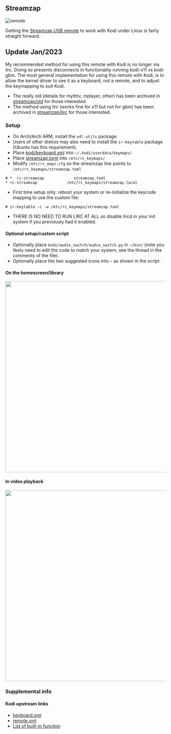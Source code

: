 ## Streamzap
![remote](https://i.postimg.cc/02Yd39dh/photo05.jpg)

Getting the [Streamzap USB remote](http://www.streamzap.com/consumer/pc_remote/index.php) to work with Kodi under Linux is fairly straight forward.

## Update Jan/2023
My recommended method for using this remote with Kodi is no longer via lirc.  Doing so presents disconnects in functionality running kodi-x11 vs kodi-gbm.  The most general implementation for using this remote with Kodi, is to allow the kernel driver to see it as a keyboard, not a remote, and to adjust the keymapping to suit Kodi.

* The really old (details for mythtv, mplayer, other) has been archived in [streamzap/old](https://github.com/graysky2/streamzap/tree/old) for those interested.
* The method using lirc (works fine for x11 but not for gbm) has been archived in [streamzap/lirc](https://github.com/graysky2/streamzap/tree/lirc) for those interested.

### Setup
* On Arch/Arch ARM, install the `v4l-utils` package.
* Users of other distros may also need to install the `ir-keytable` package (Ubuntu has this requirement).
* Place [kodi/keyboard.xml](https://raw.githubusercontent.com/graysky2/streamzap/master/kodi/keyboard.xml) into `~/.kodi/userdata/keymaps/`
* Place [streamzap.toml](https://raw.githubusercontent.com/graysky2/streamzap/master/streamzap.toml) into `/etc/rc_keymaps/`
* Modify `/etc/rc_maps.cfg` so the streamzap line points to `/etc/rc_keymaps/streamzap.toml`
```
# *  rc-streamzap             streamzap.toml
* rc-streamzap             /etc/rc_keymaps/streamzap.local
```

* First time setup only: reboot your system or re-initialize the keycode mapping to use the custom file:
```
# ir-keytable -c -w /etc/rc_keymaps/streamzap.toml
```

* THERE IS NO NEED TO RUN LIRC AT ALL so disable lircd in your init system if you previously had it enabled.

#### Optional setup/custom script
* Optionally place `kodi/audio_switch/audio_switch.py` in `~/bin/` (note you likely need to edit the code to match your system, see the thread in the comments of the file).
* Optionally place the two suggested icons into `~` as shown in the script.

#### On the homescreen/library
<img src="https://github.com/graysky2/streamzap/blob/master/graphics/home.png" width="600" />

#### In video playback
<img src="https://github.com/graysky2/streamzap/blob/master/graphics/video.png" width="600" />

### Supplemental info
#### Kodi upstream links
* [keyboard.xml](https://github.com/xbmc/xbmc/blob/master/system/keymaps/keyboard.xml)
* [remote.xml](https://github.com/xbmc/xbmc/blob/master/system/keymaps/remote.xml)
* [List of built-in function](http://kodi.wiki/view/List_of_built-in_functions)

